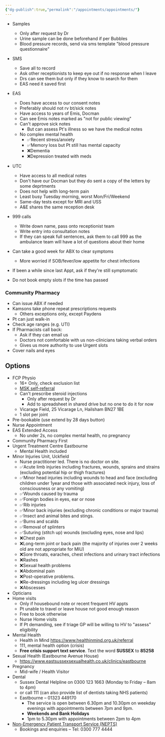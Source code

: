 ```yaml
---
{"dg-publish":true,"permalink":"/appointments/appointments/"}
---
```


* Samples
	* Only after request by Dr
	* Urine sample can be done beforehand if per Bubbles
	* Blood pressure records, send via sms template "blood pressure questionnaire"
* SMS
	* Save all to record
	* Ask other receptionists to keep eye out if no response when I leave
	* Drs can see them but only if they know to search for them
	* EAS need it saved first
* EAS
	* Does have access to our consent notes
	* Preferably should not rv bt/sick notes
	* Have access to years of Emis, Docman
	* Can see Emis notes marked as "not for public viewing"
	* Can't approve sick notes
		* But can assess Pt's illness so we have the medical notes
	* No complex mental health
		* ✅Recent stress/anxiety 
		* ✅Memory loss but Pt still has mental capacity
		* ❌Dementia 
		* ❌Depression treated with meds
* UTC
	* Have access to all medical notes
	* Don't have our Docman but they do sent a copy of the letters by some deprtments
	* Does not help with long-term pain
	* Least busy Tuesday morning, worst Mon/Fri/Weekend
	* Same-day tests except for MRI and USS
	* A&E shares the same reception desk
* 999 calls
	* Write down name, pass onto receptionist team
	* Write entry into consultation notes
	* If they can speak full sentences, ask them to call 999 as the ambulance team will have a lot of questions about their home

* Can take a good week for ABX to clear symptoms
	* More worried if SOB/fever/low appetite for chest infections
* If been a while since last Appt, ask if they're still symptomatic
* Do not book empty slots if the time has passed
### Community Pharmacy
- Can issue ABX if needed
- Kamsons take phone repeat prescriptions requests
	- Others exceptions only, except Paydens
- Pt can just walk-in
- Check age ranges (e.g. UTI)
- If Pharmacists call back:
	- Ask if they can email us
	- Doctors not comfortable with us non-clinicians taking verbal orders
	- Gives us more authority to use Urgent slots
- Cover nails and eyes
## Options
* FCP Physio
	* 16+ Only, check exclusion list
	* [MSK self-referral](https://eastsussexmsk.nhs.uk/gethelp/)
	* Can't prescribe steroid injections
		* Only after request by Dr
		* Add to spreadsheet in shared drive but no one to do it for now
	* Vicarage Field, 25 Vicarage Ln, Hailsham BN27 1BE
	* 1 slot per joint
* Pre-bookable (use extend by 28 days button)
* Nurse Appointment
* EAS Extended Access
	* No under 2s, no complex mental health, no pregnancy
* Community Pharmacy First
* Urgent Treatment Centre Eastbourne
	* Mental Health included
* Minor Injuries Unit, Uckfield
	* Nurse practitioner led. There is no doctor on site.
	* ✅Acute limb injuries including fractures, wounds, sprains and strains (excluding potential hip or thigh fractures)
	* ✅Minor head injuries including wounds to head and face (excluding children under 1year and those with associated neck injury, loss of consciousness or any vomiting)
	* ✅Wounds caused by trauma
	* ✅Foreign bodies in eyes, ear or nose
	* ✅Rib injuries
	* ✅Minor back injuries (excluding chronic conditions or major trauma)
	* ✅Insect and animal bites and stings.
	* ✅Burns and scalds
	* ✅Removal of splinters
	* ✅Suturing (stitch up) wounds (excluding eyes, nose and lips)
	- ❌Chest pain
	- ❌Long-term joint or back pain (the majority of injuries over 2 weeks old are not appropriate for MIU)
	- ❌Sore throats, earaches, chest infections and urinary tract infections
	- ❌Rashes
	- ❌Sexual health problems
	- ❌Abdominal pain
	- ❌Post-operative problems.
	- ❌Re-dressings including leg ulcer dressings
	- ❌Abscesses
* Opticians
* Home visits
	* Only if housebound note or recent frequent HV appts
	* Pt unable to travel or leave house not good enough reason
	* Free to book otherwise
	* Nurse Home visits
	* If Pt demanding, see if triage GP will be willing to HV to "assess" eligibility
* Mental Health
	* Health in Mind https://www.healthinmind.org.uk/referral
	* 111, mental health option (crisis)
	* **Free crisis support text service**. Text the word **SUSSEX** to **85258**
* Sexual Health (Eastbourne Avenue House)
	* https://www.eastsussexsexualhealth.co.uk/clinics/eastbourne
* Pregnancy
	* Mid-wife / Health Visitor
* Dental
	* Sussex Dental Helpline on 0300 123 1663 (Monday to Friday – 8am to 4pm)
	* or call 111 (can also provide list of dentists taking NHS patients)
	* Eastbourne – 01323 449170
		* The service is open between 6.30pm and 10.30pm on weekday evenings with appointments between 7pm and 9pm.
		* **Weekends and Bank Holidays**
		* 1pm to 5.30pm with appointments between 2pm to 4pm
* [Non-Emergency Patient Transport Service (NEPTS)](https://www.esht.nhs.uk/your-care/patient-transport-and-help-with-travel-costs/)
	* Bookings and enquiries – Tel: 0300 777 4444